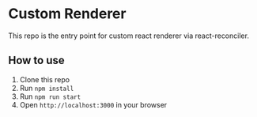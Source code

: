 # Custom Renderer 
This repo is the entry point for custom react renderer via react-reconciler.

## How to use
1. Clone this repo
2. Run `npm install`
3. Run `npm run start`
4. Open `http://localhost:3000` in your browser

